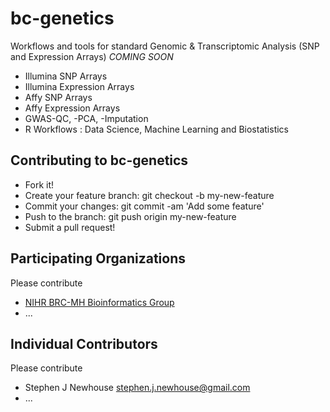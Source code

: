 # bc-genetics
Workflows and tools for standard Genomic &amp; Transcriptomic Analysis (SNP and Expression Arrays)
*COMING SOON*  

- Illumina SNP Arrays 
- Illumina Expression Arrays  
- Affy SNP Arrays  
- Affy Expression Arrays  
- GWAS-QC, -PCA, -Imputation
- R Workflows : Data Science, Machine Learning and Biostatistics  


## Contributing to bc-genetics
- Fork it!
- Create your feature branch: git checkout -b my-new-feature
- Commit your changes: git commit -am 'Add some feature'
- Push to the branch: git push origin my-new-feature
- Submit a pull request!

## Participating Organizations
Please contribute  

- [NIHR BRC-MH Bioinformatics Group](https://github.com/KHP-Informatics)  
- ...

## Individual Contributors
Please contribute  

- Stephen J Newhouse <stephen.j.newhouse@gmail.com>  
- ...

